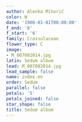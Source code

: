 ```yaml
---
author: Alenka Mihorič
color: W
date: '1900-01-01T00:00:00'
f_end: '8'
f_start: '6'
family: Crassulaceae
flower_type: C
image:
- M_007082014.jpg
latin: Sedum album
lead: M_007082014.jpg
lead_sample: false
name: index.en
order: Sedum
parallel: false
petals: '5'
petals_joined: false
star_shape: false
title: Sedum album
---
```

